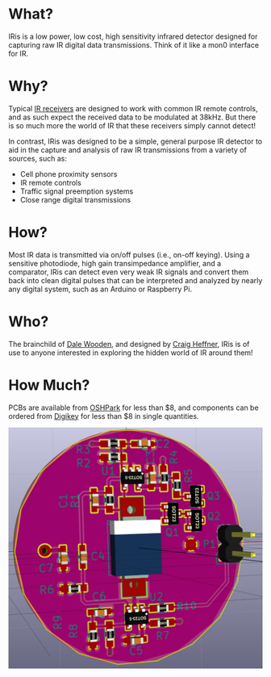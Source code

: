 What?
=====

IRis is a low power, low cost, high sensitivity infrared detector designed for capturing raw IR digital data transmissions. Think of it like a mon0 interface for IR.

Why?
====

Typical [IR receivers](https://www.sparkfun.com/products/10266) are designed to work with common IR remote controls, and as such expect the received data to be modulated at 38kHz. But there is so much more the world of IR that these receivers simply cannot detect!

In contrast, IRis was designed to be a simple, general purpose IR detector to aid in the capture and analysis of raw IR transmissions from a variety of sources, such as:

 * Cell phone proximity sensors 
 * IR remote controls
 * Traffic signal preemption systems
 * Close range digital transmissions

How?
====

Most IR data is transmitted via on/off pulses (i.e., on-off keying). Using a sensitive photodiode, high gain transimpedance amplifier, and a comparator, IRis can detect even very weak IR signals and convert them back into clean digital pulses that can be interpreted and analyzed by nearly any digital system, such as an Arduino or Raspberry Pi.

Who?
====

The brainchild of [Dale Wooden](https://www.linkedin.com/in/dale-wooden-1b1bb288), and designed by [Craig Heffner](http://www.analogzoo.com), IRis is of use to anyone interested in exploring the hidden world of IR around them!

How Much?
=========

PCBs are available from [OSHPark](https://oshpark.com/shared_projects/OFeMS3Ed) for less than $8, and components can be ordered from [Digikey](./digikey_bom.csv) for less than $8 in single quantities.

![IRis PCB 3D View](./images/IRis_PCB.png)
